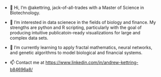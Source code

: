 - 👋 Hi, I’m @akettring, jack-of-all-trades with a Master of Science in Biotechnology.

- 👀 I’m interested in data scienece in the fields of biology and finance. My strengths are python and R scripting, particularly with the goal of producing intuitive publicatoin-ready visualizations for large and complex data sets.

- 🌱 I’m currently learning to apply fractal mathematics, neural networks, and genetic algorithms to model biological and financial systems.

- 📫 Contact me at https://www.linkedin.com/in/andrew-kettring-b84696a8/

<!---
akettring/akettring is a ✨ special ✨ repository because its `README.md` (this file) appears on your GitHub profile.
You can click the Preview link to take a look at your changes.
--->
